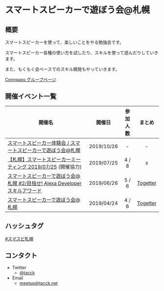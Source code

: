# スマートスピーカーで遊ぼう会@札幌

## 概要

スマートスピーカーを使って、楽しいことをやる勉強会です。

スマートスピーカー各種の使い方を試したり、スキルを使って遊んだりしていきます。

また、もくもく会ベースでのスキル開発もやっていきます。

[Connpass グループページ](https://play-smaspi-sap.connpass.com/)

## 開催イベント一覧

| 開催名 | 開催日 | 参加人数 | まとめ |
| --- | :---: | :---: | :---: |
| [スマートスピーカー体験会 / スマートスピーカーで遊ぼう会@札幌](https://play-smaspi-sap.connpass.com/event/138571/) | 2019/10/26| - | - |
| [【札幌】スマートスピーカーミーティング 2019/07/25](https://sapporo-gaomar.connpass.com/event/139400/) (開催協力) | 2019/07/25 | 4 / 8 | x |
| [スマートスピーカーで遊ぼう会@札幌 #2/目指せ! Alexa Developer スキルアワード](https://togetter.com/li/1370800) | 2019/06/26| 5 / 6 | [Togetter](https://togetter.com/li/1287141) |
| [スマートスピーカーで遊ぼう会@札幌](https://play-smaspi-sap.connpass.com/event/125341/) | 2019/04/24 | 4 / 6 |[Togetter](https://togetter.com/li/1341432) |

## ハッシュタグ

[#スマスピ札幌](https://twitter.com/search?q=%23%E3%82%86%E3%82%8BWeb%E6%9C%AD%E5%B9%8C)


## コンタクト

* Twitter
  * [@tacck](https://twitter.com/tacck)
* Email
  * [meetup@tacck.net](mailto:meetup@tacck.net)
